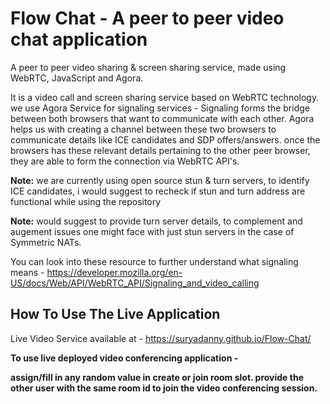 # Flow Chat - A peer to peer video chat application #
A peer to peer video sharing &amp; screen sharing service, made using WebRTC, JavaScript and Agora. 


It is a video call and screen sharing service based on WebRTC technology. we use Agora Service for signaling services - Signaling forms the bridge between both browsers that want to communicate with each other. Agora helps us with creating a channel between these two browsers to communicate  details like ICE candidates and SDP offers/answers. once the browsers has these relevant details pertaining to the other peer browser, they are able to form the connection via WebRTC API's.

**Note:** we are currently using open source stun & turn servers, to identify ICE candidates, i would suggest to recheck if stun and turn address are functional while using the repository

**Note:** would suggest to provide turn server details, to complement and augement issues one might face with just stun servers in the case of Symmetric NATs.

You can look into these resource to further understand what signaling means - https://developer.mozilla.org/en-US/docs/Web/API/WebRTC_API/Signaling_and_video_calling




## How To Use The Live Application ##

Live Video Service available at - https://suryadanny.github.io/Flow-Chat/

**To use live deployed video conferencing application  -**

**assign/fill in any random value in create or join room slot.
provide the other user with the same room id to join the video conferencing session.**
